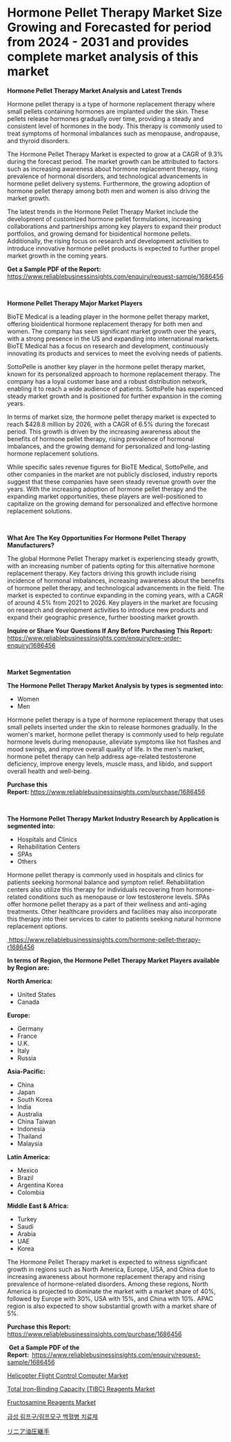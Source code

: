 <p><h1>Hormone Pellet Therapy Market Size Growing and Forecasted for period from 2024 - 2031 and provides complete market analysis of this market</h1></p><p><strong>Hormone Pellet Therapy Market Analysis and Latest Trends</strong></p>
<p><p>Hormone pellet therapy is a type of hormone replacement therapy where small pellets containing hormones are implanted under the skin. These pellets release hormones gradually over time, providing a steady and consistent level of hormones in the body. This therapy is commonly used to treat symptoms of hormonal imbalances such as menopause, andropause, and thyroid disorders.</p><p>The Hormone Pellet Therapy Market is expected to grow at a CAGR of 9.3% during the forecast period. The market growth can be attributed to factors such as increasing awareness about hormone replacement therapy, rising prevalence of hormonal disorders, and technological advancements in hormone pellet delivery systems. Furthermore, the growing adoption of hormone pellet therapy among both men and women is also driving the market growth.</p><p>The latest trends in the Hormone Pellet Therapy Market include the development of customized hormone pellet formulations, increasing collaborations and partnerships among key players to expand their product portfolios, and growing demand for bioidentical hormone pellets. Additionally, the rising focus on research and development activities to introduce innovative hormone pellet products is expected to further propel market growth in the coming years.</p></p>
<p><strong>Get a Sample PDF of the Report:&nbsp;</strong> <a href="https://www.reliablebusinessinsights.com/enquiry/request-sample/1686456">https://www.reliablebusinessinsights.com/enquiry/request-sample/1686456</a></p>
<p>&nbsp;</p>
<p><strong>Hormone Pellet Therapy Major Market Players</strong></p>
<p><p>BioTE Medical is a leading player in the hormone pellet therapy market, offering bioidentical hormone replacement therapy for both men and women. The company has seen significant market growth over the years, with a strong presence in the US and expanding into international markets. BioTE Medical has a focus on research and development, continuously innovating its products and services to meet the evolving needs of patients.</p><p>SottoPelle is another key player in the hormone pellet therapy market, known for its personalized approach to hormone replacement therapy. The company has a loyal customer base and a robust distribution network, enabling it to reach a wide audience of patients. SottoPelle has experienced steady market growth and is positioned for further expansion in the coming years.</p><p>In terms of market size, the hormone pellet therapy market is expected to reach $428.8 million by 2026, with a CAGR of 6.5% during the forecast period. This growth is driven by the increasing awareness about the benefits of hormone pellet therapy, rising prevalence of hormonal imbalances, and the growing demand for personalized and long-lasting hormone replacement solutions.</p><p>While specific sales revenue figures for BioTE Medical, SottoPelle, and other companies in the market are not publicly disclosed, industry reports suggest that these companies have seen steady revenue growth over the years. With the increasing adoption of hormone pellet therapy and the expanding market opportunities, these players are well-positioned to capitalize on the growing demand for personalized and effective hormone replacement solutions.</p></p>
<p>&nbsp;</p>
<p><strong>What Are The Key Opportunities For Hormone Pellet Therapy Manufacturers?</strong></p>
<p><p>The global Hormone Pellet Therapy market is experiencing steady growth, with an increasing number of patients opting for this alternative hormone replacement therapy. Key factors driving this growth include rising incidence of hormonal imbalances, increasing awareness about the benefits of hormone pellet therapy, and technological advancements in the field. The market is expected to continue expanding in the coming years, with a CAGR of around 4.5% from 2021 to 2026. Key players in the market are focusing on research and development activities to introduce new products and expand their geographic presence, further boosting market growth.</p></p>
<p><strong>Inquire or Share Your Questions If Any Before Purchasing This Report:</strong> <a href="https://www.reliablebusinessinsights.com/enquiry/pre-order-enquiry/1686456">https://www.reliablebusinessinsights.com/enquiry/pre-order-enquiry/1686456</a></p>
<p>&nbsp;</p>
<p><strong>Market Segmentation</strong></p>
<p><strong>The Hormone Pellet Therapy Market Analysis by types is segmented into:</strong></p>
<p><ul><li>Women</li><li>Men</li></ul></p>
<p><p>Hormone pellet therapy is a type of hormone replacement therapy that uses small pellets inserted under the skin to release hormones gradually. In the women's market, hormone pellet therapy is commonly used to help regulate hormone levels during menopause, alleviate symptoms like hot flashes and mood swings, and improve overall quality of life. In the men's market, hormone pellet therapy can help address age-related testosterone deficiency, improve energy levels, muscle mass, and libido, and support overall health and well-being.</p></p>
<p><strong>Purchase this Report:&nbsp;</strong><a href="https://www.reliablebusinessinsights.com/purchase/1686456">https://www.reliablebusinessinsights.com/purchase/1686456</a></p>
<p>&nbsp;</p>
<p><strong>The Hormone Pellet Therapy Market Industry Research by Application is segmented into:</strong></p>
<p><ul><li>Hospitals and Clinics</li><li>Rehabilitation Centers</li><li>SPAs</li><li>Others</li></ul></p>
<p><p>Hormone pellet therapy is commonly used in hospitals and clinics for patients seeking hormonal balance and symptom relief. Rehabilitation centers also utilize this therapy for individuals recovering from hormone-related conditions such as menopause or low testosterone levels. SPAs offer hormone pellet therapy as a part of their wellness and anti-aging treatments. Other healthcare providers and facilities may also incorporate this therapy into their services to cater to patients seeking natural hormone replacement options.</p></p>
<p><a href="https://www.reliablebusinessinsights.com/hormone-pellet-therapy-r1686456">&nbsp;https://www.reliablebusinessinsights.com/hormone-pellet-therapy-r1686456</a></p>
<p><strong>In terms of Region, the Hormone Pellet Therapy Market Players available by Region are:</strong></p>
<p>
    <p> <strong> North America: </strong>
        <ul>
            <li>United States</li>
            <li>Canada</li>
        </ul>
        </p> 
    <p> <strong> Europe: </strong>
        <ul>
            <li>Germany</li>
            <li>France</li>
            <li>U.K.</li>
            <li>Italy</li>
            <li>Russia</li>
        </ul>
        </p> 
    <p> <strong> Asia-Pacific: </strong>
        <ul>
            <li>China</li>
            <li>Japan</li>
            <li>South Korea</li>
            <li>India</li>
            <li>Australia</li>
            <li>China Taiwan</li>
            <li>Indonesia</li>
            <li>Thailand</li>
            <li>Malaysia</li>
        </ul>
        </p> 
    <p> <strong> Latin America: </strong>
        <ul>
            <li>Mexico</li>
            <li>Brazil</li>
            <li>Argentina Korea</li>
            <li>Colombia</li>
        </ul>
        </p> 
    <p> <strong> Middle East & Africa: </strong>
        <ul>
            <li>Turkey</li>
            <li>Saudi</li>
            <li>Arabia</li>
            <li>UAE</li>
            <li>Korea</li>
        </ul>
    </p>
    </p>
<p><p>The Hormone Pellet Therapy market is expected to witness significant growth in regions such as North America, Europe, USA, and China due to increasing awareness about hormone replacement therapy and rising prevalence of hormone-related disorders. Among these regions, North America is projected to dominate the market with a market share of 40%, followed by Europe with 30%, USA with 15%, and China with 10%. APAC region is also expected to show substantial growth with a market share of 5%.</p></p>
<p><strong>Purchase this Report: </strong><a href="https://www.reliablebusinessinsights.com/purchase/1686456">https://www.reliablebusinessinsights.com/purchase/1686456</a></p>
<p>&nbsp;<strong>Get a Sample PDF of the Report:&nbsp;&nbsp;</strong><a href="https://www.reliablebusinessinsights.com/enquiry/request-sample/1686456">https://www.reliablebusinessinsights.com/enquiry/request-sample/1686456</a></p>
<p><strong></strong></p>
<p><p><a href="https://issuu.com/reportprime-2/docs/helicopter-flight-control-computer-market-size-203">Helicopter Flight Control Computer Market</a></p><p><a href="https://github.com/LaceyZemlak1/Market-Research-Report-List-1/blob/main/total-iron-binding-capacity-tibc-reagents-market.md">Total Iron-Binding Capacity (TIBC) Reagents Market</a></p><p><a href="https://github.com/MyrtisWest1/Market-Research-Report-List-1/blob/main/fructosamine-reagents-market.md">Fructosamine Reagents Market</a></p><p><a href="https://github.com/nicolaseller56452023/Market-Research-Report-List-1/blob/main/9455825105997.md">급성 림프구/림프모구 백혈병 치료제</a></p><p><a href="https://github.com/hilmi-2a/Market-Research-Report-List-2/blob/main/5985236111117.md">リニア油圧継手</a></p></p>